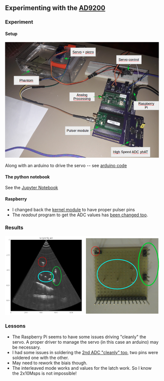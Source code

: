 ## Experimenting with the [AD9200](/elmo/)

### Experiment

#### Setup

![](/elmo/data/arduino/setup.png)

Along with an arduino to drive the servo -- see [arduino code](/elmo/data/arduino/arduino.ino)

#### The python notebook

See the [Jupyter Notebook](/elmo/data/arduino/20170611-arduino.ipynb)

#### Raspberry

* I changed back the [kernel module](/elmo/data/arduino/scope.c) to have proper pulser pins
* The _readout_ program to get the ADC values has [been changed too](/elmo/data/arduino/read.cpp).

### Results

![](/elmo/data/arduino/AD9200.png)

### Lessons

* The Raspberry Pi seems to have some issues driving "cleanly" the servo. A proper driver to manage the servo (in this case an arduino) may be necessary.
* I had some issues in soldering the [2nd ADC "cleanly" too](/elmo/data/20170609-NewADC-v3.ipynb), two pins were soldered one with the other. 
* May need to rework the biais though.
* The interleaved mode works and values for the latch work. So I know the 2x10Msps is not impossible! 
